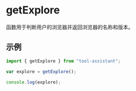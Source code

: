 # getExplore

函数用于判断用户的浏览器并返回浏览器的名称和版本。

## 示例

```javascript
import { getExplore } from "tool-assistant";

var explore = getExplore();

console.log(explore);
```
